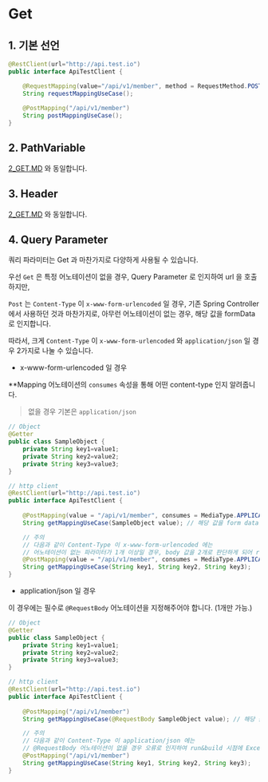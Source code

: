 # Get

## 1. 기본 선언

```java
@RestClient(url="http://api.test.io")
public interface ApiTestClient {

    @RequestMapping(value="/api/v1/member", method = RequestMethod.POST) // 기존 spring 에 존재하는 어노테이션
    String requestMappingUseCase();
    
    @PostMapping("/api/v1/member")
    String postMappingUseCase();
}
```

## 2. PathVariable

[2_GET.MD](https://github.com/BBackJK/rest-client/tree/main/document/2_GET.MD#2-pathvariable)
와 동일합니다.

## 3. Header

[2_GET.MD](https://github.com/BBackJK/rest-client/tree/main/document/2_GET.MD#3-header)
와 동일합니다.

## 4. Query Parameter

쿼리 파라미터는 Get 과 마찬가지로 다양하게 사용될 수 있습니다.

우선 `Get` 은 특정 어노테이션이 없을 경우, Query Parameter 로 인지하여 url 을 호출하지만,

`Post` 는 `Content-Type` 이 `x-www-form-urlencoded` 일 경우, 기존 Spring Controller 에서 사용하던 것과 마찬가지로, 아무런 어노테이션이 없는 경우, 해당 값을 formData 로 인지합니다.

따라서, 크게 `Content-Type` 이 `x-www-form-urlencoded` 와 `application/json` 일 경우 2가지로 나눌 수 있습니다.

* x-www-form-urlencoded 일 경우

**Mapping 어노테이션의 `consumes` 속성을 통해 어떤 content-type 인지 알려줍니다. 

> 없을 경우 기본은 `application/json`

```java
// Object
@Getter
public class SampleObject {
    private String key1=value1;
    private String key2=value2;
    private String key3=value3;
}

// http client
@RestClient(url="http://api.test.io")
public interface ApiTestClient {
    
    @PostMapping(value = "/api/v1/member", consumes = MediaType.APPLICATION_FORM_URLENCODED_VALUE)
    String getMappingUseCase(SampleObject value); // 해당 값을 form data 로 인지하여, field 로 채움.

    // 주의
    // 다음과 같이 Content-Type 이 x-www-form-urlencoded 에는
    // 어노테이션이 없는 파라미터가 1개 이상일 경우, body 값을 2개로 판단하게 되어 run&build 시점에서 exception 을 발생시킵니다.
    @PostMapping(value = "/api/v1/member", consumes = MediaType.APPLICATION_FORM_URLENCODED_VALUE)
    String getMappingUseCase(String key1, String key2, String key3); 
}
```

* application/json 일 경우

이 경우에는 필수로 `@RequestBody` 어노테이션을 지정해주어야 합니다. (1개만 가능.)

```java
// Object
@Getter
public class SampleObject {
    private String key1=value1;
    private String key2=value2;
    private String key3=value3;
}

// http client
@RestClient(url="http://api.test.io")
public interface ApiTestClient {
    
    @PostMapping("/api/v1/member")
    String getMappingUseCase(@RequestBody SampleObject value); // 해당 값을 form data 로 인지하여, field 로 채움.

    // 주의
    // 다음과 같이 Content-Type 이 application/json 에는
    // @RequestBody 어노테이션이 없을 경우 오류로 인지하여 run&build 시점에 Exception 을 발생시킵니다.
    @PostMapping("/api/v1/member")
    String getMappingUseCase(String key1, String key2, String key3); 
}
```